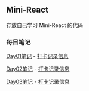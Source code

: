 ##  Mini-React

 存放自己学习 Mini-React 的代码

 ### 每日笔记
 [Day01笔记](./Day01/README.md) -  [打卡记录信息](./Day01/dk.md)
 
 [Day02笔记](./Day02/README.md) -  [打卡记录信息](./Day02/dk.md)

 [Day03笔记](./Day03/README.md) -  [打卡记录信息](./Day03/dk.md)